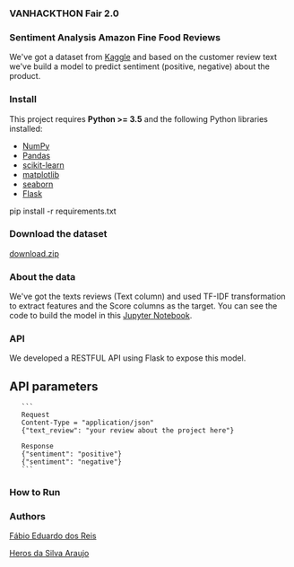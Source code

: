 
### VANHACKTHON Fair 2.0

### Sentiment Analysis Amazon Fine Food Reviews
We've got a dataset from [Kaggle](https://www.kaggle.com/snap/amazon-fine-food-reviews) and based on the customer review text we've build a model to predict sentiment (positive, negative) about the product.


### Install

This project requires **Python >= 3.5** and the following Python libraries installed:

- [NumPy](http://www.numpy.org/)
- [Pandas](http://pandas.pydata.org)
- [scikit-learn](http://scikit-learn.org/stable/)
- [matplotlib](http://matplotlib.org/)
- [seaborn](https://seaborn.pydata.org/)
- [Flask](http://flask.pocoo.org)

pip install -r requirements.txt

### Download the dataset
[download.zip](https://www.kaggle.com/snap/amazon-fine-food-reviews/downloads/amazon-fine-food-reviews.zip/2)

### About the data
We've got the texts reviews (Text column) and used TF-IDF transformation to extract features and the Score columns as the target.
You can see the code to build the model in this [Jupyter Notebook](https://github.com/fabiodosreis2/skipthedishes_fair2.0/blob/master/vanhackthon.ipynb).


### API
We developed a RESTFUL API using Flask to expose this model.

 ## API parameters
       ```
       Request
       Content-Type = "application/json"
       {"text_review": "your review about the project here"}
       
       Response
       {"sentiment": "positive"}
       {"sentiment": "negative"}
       ```

### How to Run



### Authors

[Fábio Eduardo dos Reis](https://www.linkedin.com/in/fabiodosreis/)

[Heros da Silva Araujo](https://www.linkedin.com/in/herosaraujo/)



